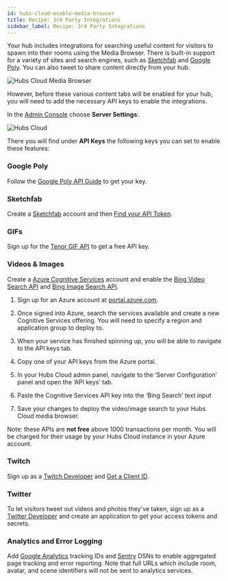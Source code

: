 ```yaml
---
id: hubs-cloud-enable-media-browser
title: Recipe: 3rd Party Integrations
sidebar_label: Recipe: 3rd Party Integrations
---
```


Your hub includes integrations for searching useful content for visitors to spawn into their rooms using the Media Browser. There is built-in support for a variety of sites and search engines, such as [Sketchfab](https://www.sketchfab.com) and [Google Poly](https://poly.google.com.). You can also tweet to share content directly from your hub. 

![Hubs Cloud Media Browser](img/hubs-cloud-media-browser.jpeg)

However, before these various content tabs will be enabled for your hub, you will need to add the necessary API keys to enable the integrations.

In the [Admin Console](./hubs-cloud-getting-started.md) choose **Server Settings**:

![Hubs Cloud ](img/hubs-cloud-server-settings.jpeg)

There you will find under **API Keys** the following keys you can set to enable these features:

### Google Poly

Follow the [Google Poly API Guide](https://developers.google.com/poly/develop/api) to get your key.

### Sketchfab

Create a [Sketchfab](https://www.sketchfab.com) account and then [Find your API Token](https://help.sketchfab.com/hc/en-us/articles/202600683-Finding-your-API-Token).

### GIFs

Sign up for the [Tenor GIF API](https://tenor.com/gifapi) to get a free API key.

### Videos & Images

Create a [Azure Cognitive Services](https://azure.microsoft.com/en-us/services/cognitive-services/) account and enable the [Bing Video Search API](https://azure.microsoft.com/en-us/services/cognitive-services/bing-video-search-api/) and [Bing Image Search API](https://azure.microsoft.com/en-us/services/cognitive-services/bing-image-search-api/).

1. Sign up for an Azure account at [portal.azure.com](https://portal.azure.com). 

2. Once signed into Azure, search the services available and create a new Cognitive Services offering. You will need to specify a region and application group to deploy to.

3. When your service has finished spinning up, you will be able to navigate to the API keys tab. 

4. Copy one of your API keys from the Azure portal.

5. In your Hubs Cloud admin panel, navigate to the ‘Server Configuration’ panel and open the ‘API keys’ tab.

6. Paste the Cognitive Services API key into the ‘Bing Search’ text input 

7. Save your changes to deploy the video/image search to your Hubs Cloud media browser.


Note: these APIs are **not free** above 1000 transactions per month. You will be charged for their usage by your Hubs Cloud instance in your Azure account.

### Twitch

Sign up as a [Twitch Developer](https://dev.twitch.tv/) and [Get a Client ID](https://dev.twitch.tv/docs/v5).

### Twitter

To let visitors tweet out videos and photos they've taken, sign up as a [Twitter Developer](https://developer.twitter.com/) and create an application to get your access tokens and secrets.

### Analytics and Error Logging

Add [Google Analytics](https://analytics.google.com/analytics/web/) tracking IDs and [Sentry](https://sentry.io/welcome/) DSNs to enable aggregated page tracking and error reporting. Note that full URLs which include room, avatar, and scene identifiers will not be sent to analytics services.
